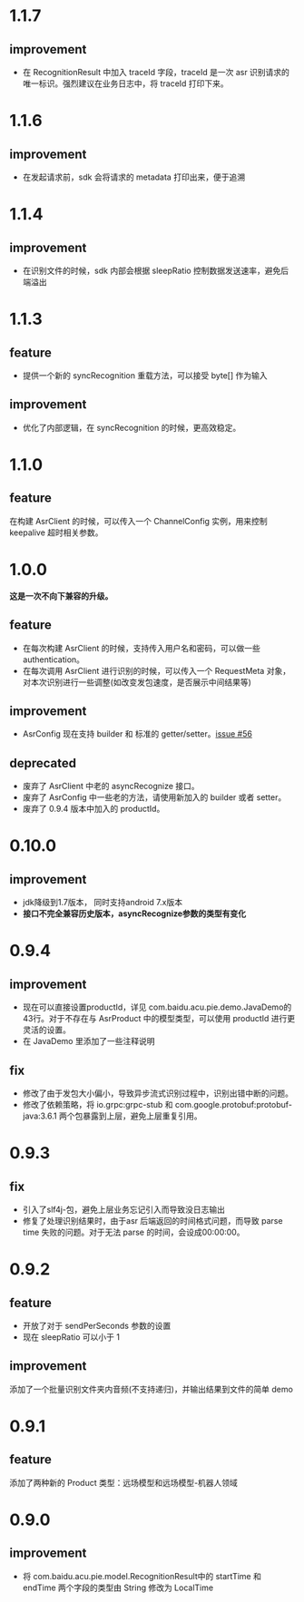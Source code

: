 # 1.1.7
## improvement
- 在 RecognitionResult 中加入 traceId 字段，traceId 是一次 asr 识别请求的唯一标识。强烈建议在业务日志中，将 traceId 打印下来。

# 1.1.6
## improvement
- 在发起请求前，sdk 会将请求的 metadata 打印出来，便于追溯

# 1.1.4
## improvement
- 在识别文件的时候，sdk 内部会根据 sleepRatio 控制数据发送速率，避免后端溢出

# 1.1.3 
## feature
- 提供一个新的 syncRecognition 重载方法，可以接受 byte[] 作为输入

## improvement
- 优化了内部逻辑，在 syncRecognition 的时候，更高效稳定。

# 1.1.0
## feature
在构建 AsrClient 的时候，可以传入一个 ChannelConfig 实例，用来控制 keepalive 超时相关参数。

# 1.0.0
**这是一次不向下兼容的升级。**

## feature
- 在每次构建 AsrClient 的时候，支持传入用户名和密码，可以做一些 authentication。
- 在每次调用 AsrClient 进行识别的时候，可以传入一个 RequestMeta 对象，对本次识别进行一些调整(如改变发包速度，是否展示中间结果等)

## improvement
- AsrConfig 现在支持 builder 和 标准的 getter/setter。[issue #56](https://github.com/baidubce/pie/issues/56)

## deprecated
- 废弃了 AsrClient 中老的 asyncRecognize 接口。
- 废弃了 AsrConfig 中一些老的方法，请使用新加入的 builder 或者 setter。
- 废弃了 0.9.4 版本中加入的 productId。

# 0.10.0
## improvement
- jdk降级到1.7版本， 同时支持android 7.x版本
- **接口不完全兼容历史版本，asyncRecognize参数的类型有变化**

# 0.9.4
## improvement
- 现在可以直接设置productId，详见 com.baidu.acu.pie.demo.JavaDemo的43行。对于不存在与 AsrProduct 中的模型类型，可以使用 productId 进行更灵活的设置。
- 在 JavaDemo 里添加了一些注释说明

## fix
- 修改了由于发包大小偏小，导致异步流式识别过程中，识别出错中断的问题。
- 修改了依赖策略，将 io.grpc:grpc-stub 和 com.google.protobuf:protobuf-java:3.6.1 两个包暴露到上层，避免上层重复引用。

# 0.9.3
## fix
- 引入了slf4j-包，避免上层业务忘记引入而导致没日志输出
- 修复了处理识别结果时，由于asr 后端返回的时间格式问题，而导致 parse time 失败的问题。对于无法 parse 的时间，会设成00:00:00。

# 0.9.2
## feature
- 开放了对于 sendPerSeconds 参数的设置
- 现在 sleepRatio 可以小于 1

## improvement
添加了一个批量识别文件夹内音频(不支持递归)，并输出结果到文件的简单 demo

# 0.9.1
## feature
添加了两种新的 Product 类型：远场模型和远场模型-机器人领域

# 0.9.0
## improvement
- 将 com.baidu.acu.pie.model.RecognitionResult中的 startTime 和 endTime 两个字段的类型由 String 修改为 LocalTime